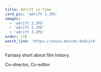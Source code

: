 ```yaml
---
title: Adrift in Time
card_pic: 'adrift 1.JPG'
images: 
  - 'adrift 2.JPG'
  - 'adrift 1.JPG'
  - 'adrift 3.JPG'
order: 170 
watch_link: 'https://youtu.be/vdn-9n6sjx4'
---
```


Fantasy short about film history.

Co-director, Co-editor



